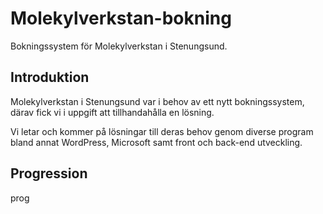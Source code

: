 # Molekylverkstan-bokning
Bokningssystem för Molekylverkstan i Stenungsund. 

## Introduktion
Molekylverkstan i Stenungsund var i behov av ett nytt bokningssystem, <br>
därav fick vi i uppgift att tillhandahålla en lösning. 

Vi letar och kommer på lösningar till deras behov genom diverse program <br>
bland annat WordPress, Microsoft samt front och back-end utveckling.


## Progression

prog



